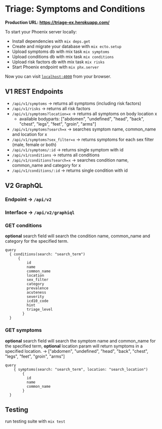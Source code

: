 # Triage: Symptoms and Conditions

**Production URL: https://triage-ex.herokuapp.com/**

To start your Phoenix server locally:

  * Install dependencies with `mix deps.get`
  * Create and migrate your database with `mix ecto.setup`
  * Upload symptoms db with mix task `mix symptoms`
  * Upload conditions db with mix task `mix conditions`
  * Upload risk factors db with mix task `mix risks`
  * Start Phoenix endpoint with `mix phx.server`

Now you can visit [`localhost:4000`](http://localhost:4000) from your browser.

## V1 REST Endpoints

  * `/api/v1/symptoms` -> returns all symptoms (including risk factors)
  * `/api/v1/risks` -> returns all risk factors
  * `/api/v1/symptoms?location=x` -> returns all symptoms on body location x
    * available bodyparts: ["abdomen", "undefined", "head", "back", "chest", "legs", "feet", "groin", "arms"]
  * `/api/v1/symptoms?search=x` -> searches symptom name, common_name and location for x
  * `/api/v1/symptoms?sex_filter=x` -> returns symptoms for each sex filter (male, female or both)
  * `/api/v1/symptoms/:id` -> returns single symptom with id
  * `/api/v1/conditions` -> returns all conditions
  * `/api/v1/conditions?search=x` -> searches condition name, common_name and category for x
  * `/api/v1/conditions/:id` -> returns single condition with id
  
## V2 GraphQL
### Endpoint -> `/api/v2`
### Interface -> `/api/v2/graphiql`

### GET conditions
**optional** search field will search the condition name, common_name and category for the specified term.
  ```
  query 
  	{ conditions(search: "search_term")
		{ 
		 	id
			name
		  	common_name
			location
     		sex_filter
		   	category
     		prevalence
		   	acuteness
		   	severity
		   	icd10_code
		   	hint
		   	triage_level
		  } 
  	}
  ```
  
### GET symptoms
**optional** search field will search the symptom name and common_name for the specified term, **optional** location param will return symptoms in a specified location. -> ["abdomen", "undefined", "head", "back", "chest", "legs", "feet", "groin", "arms"]
  ```
  query 
	  { symptoms(search: "search_term", location: "search_location")
		  { 
		  	id
			name
		  	common_name
		  } 
  	}
  ```
  
  ## Testing
  run testing suite with `mix test`
